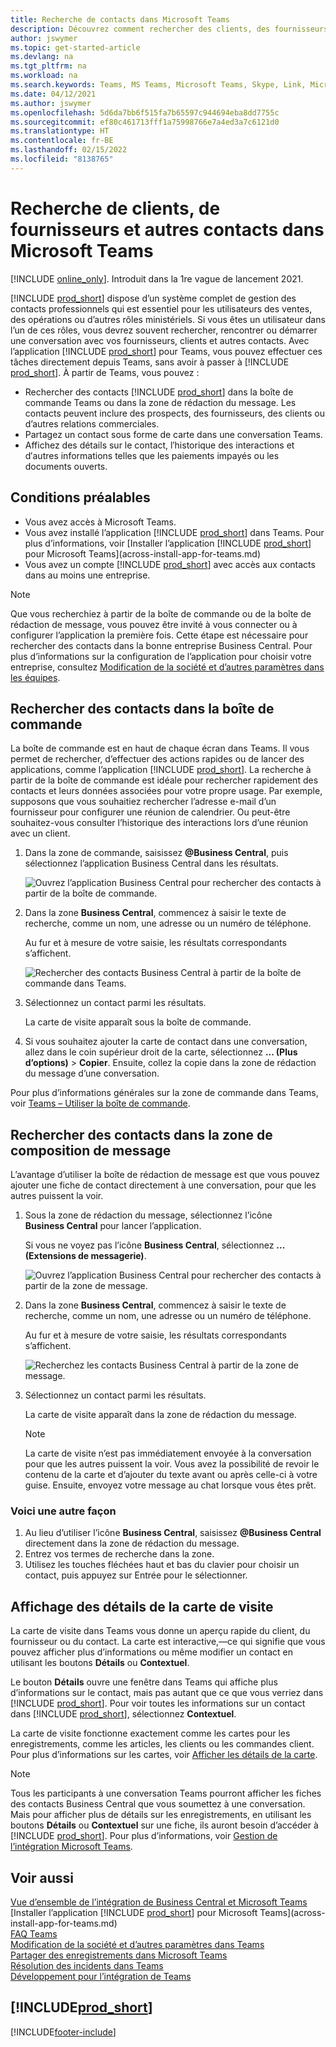 ```yaml
---
title: Recherche de contacts dans Microsoft Teams
description: Découvrez comment rechercher des clients, des fournisseurs et d’autres contacts Business Central à partir de Microsoft Teams.
author: jswymer
ms.topic: get-started-article
ms.devlang: na
ms.tgt_pltfrm: na
ms.workload: na
ms.search.keywords: Teams, MS Teams, Microsoft Teams, Skype, Link, Microsoft 365, contacts, search, messaging extensions
ms.date: 04/12/2021
ms.author: jswymer
ms.openlocfilehash: 5d6da7bb6f515fa7b65597c944694eba8dd7755c
ms.sourcegitcommit: ef80c461713fff1a75998766e7a4ed3a7c6121d0
ms.translationtype: HT
ms.contentlocale: fr-BE
ms.lasthandoff: 02/15/2022
ms.locfileid: "8138765"
---
```

# <a name="searching-for-customers-vendors-and-other-contacts-from-microsoft-teams"></a>Recherche de clients, de fournisseurs et autres contacts dans Microsoft Teams

[!INCLUDE [online_only](includes/online_only.md)]. Introduit dans la 1re vague de lancement 2021.

[!INCLUDE [prod_short](includes/prod_short.md)] dispose d’un système complet de gestion des contacts professionnels qui est essentiel pour les utilisateurs des ventes, des opérations ou d’autres rôles ministériels. Si vous êtes un utilisateur dans l’un de ces rôles, vous devrez souvent rechercher, rencontrer ou démarrer une conversation avec vos fournisseurs, clients et autres contacts. Avec l’application [!INCLUDE [prod_short](includes/prod_short.md)] pour Teams, vous pouvez effectuer ces tâches directement depuis Teams, sans avoir à passer à [!INCLUDE [prod_short](includes/prod_short.md)]. À partir de Teams, vous pouvez :

- Rechercher des contacts [!INCLUDE [prod_short](includes/prod_short.md)] dans la boîte de commande Teams ou dans la zone de rédaction du message. Les contacts peuvent inclure des prospects, des fournisseurs, des clients ou d’autres relations commerciales.
- Partagez un contact sous forme de carte dans une conversation Teams.
- Affichez des détails sur le contact, l′historique des interactions et d′autres informations telles que les paiements impayés ou les documents ouverts.

## <a name="prerequisites"></a>Conditions préalables

- Vous avez accès à Microsoft Teams.
- Vous avez installé l’application [!INCLUDE [prod_short](includes/prod_short.md)] dans Teams. Pour plus d’informations, voir [Installer l’application [!INCLUDE [prod_short](includes/prod_short.md)] pour Microsoft Teams](across-install-app-for-teams.md)
- Vous avez un compte [!INCLUDE [prod_short](includes/prod_short.md)] avec accès aux contacts dans au moins une entreprise.

> [!NOTE]
> Que vous recherchiez à partir de la boîte de commande ou de la boîte de rédaction de message, vous pouvez être invité à vous connecter ou à configurer l’application la première fois. Cette étape est nécessaire pour rechercher des contacts dans la bonne entreprise Business Central. Pour plus d’informations sur la configuration de l’application pour choisir votre entreprise, consultez [Modification de la société et d’autres paramètres dans les équipes](across-teams-settings.md).

## <a name="look-up-contacts-from-the-command-box"></a>Rechercher des contacts dans la boîte de commande

La boîte de commande est en haut de chaque écran dans Teams. Il vous permet de rechercher, d’effectuer des actions rapides ou de lancer des applications, comme l’application [!INCLUDE [prod_short](includes/prod_short.md)]. La recherche à partir de la boîte de commande est idéale pour rechercher rapidement des contacts et leurs données associées pour votre propre usage. Par exemple, supposons que vous souhaitiez rechercher l’adresse e-mail d’un fournisseur pour configurer une réunion de calendrier. Ou peut-être souhaitez-vous consulter l’historique des interactions lors d’une réunion avec un client.

1. Dans la zone de commande, saisissez **@Business Central**, puis sélectionnez l’application Business Central dans les résultats.

    ![Ouvrez l’application Business Central pour rechercher des contacts à partir de la boîte de commande.](media/teams-contacts-command-1.png)

2. Dans la zone **Business Central**, commencez à saisir le texte de recherche, comme un nom, une adresse ou un numéro de téléphone.

    Au fur et à mesure de votre saisie, les résultats correspondants s’affichent.

    ![Rechercher des contacts Business Central à partir de la boîte de commande dans Teams.](media/teams-contacts-command-2.png)
3. Sélectionnez un contact parmi les résultats.

    La carte de visite apparaît sous la boîte de commande.

4. Si vous souhaitez ajouter la carte de contact dans une conversation, allez dans le coin supérieur droit de la carte, sélectionnez **... (Plus d’options)** > **Copier**. Ensuite, collez la copie dans la zone de rédaction du message d’une conversation.  

Pour plus d’informations générales sur la zone de commande dans Teams, voir [Teams – Utiliser la boîte de commande](https://support.microsoft.com/en-us/office/use-the-command-box-13c4e429-7324-4886-b377-5dbed539193b).

## <a name="look-up-contacts-from-the-message-compose-box"></a>Rechercher des contacts dans la zone de composition de message

L’avantage d’utiliser la boîte de rédaction de message est que vous pouvez ajouter une fiche de contact directement à une conversation, pour que les autres puissent la voir.

1. Sous la zone de rédaction du message, sélectionnez l’icône **Business Central** pour lancer l’application.

    Si vous ne voyez pas l’icône **Business Central**, sélectionnez **... (Extensions de messagerie)**.

    ![Ouvrez l’application Business Central pour rechercher des contacts à partir de la zone de message.](media/teams-contacts-message-box.png)

2. Dans la zone **Business Central**, commencez à saisir le texte de recherche, comme un nom, une adresse ou un numéro de téléphone.

    Au fur et à mesure de votre saisie, les résultats correspondants s’affichent.

    ![Recherchez les contacts Business Central à partir de la zone de message.](media/teams-contacts-5.png)
3. Sélectionnez un contact parmi les résultats.

    La carte de visite apparaît dans la zone de rédaction du message.

    > [!NOTE]
    > La carte de visite n’est pas immédiatement envoyée à la conversation pour que les autres puissent la voir. Vous avez la possibilité de revoir le contenu de la carte et d’ajouter du texte avant ou après celle-ci à votre guise. Ensuite, envoyez votre message au chat lorsque vous êtes prêt.

### <a name="heres-another-way"></a>Voici une autre façon

1. Au lieu d’utiliser l’icône **Business Central**, saisissez **@Business Central** directement dans la zone de rédaction du message.
2. Entrez vos termes de recherche dans la zone.
3. Utilisez les touches fléchées haut et bas du clavier pour choisir un contact, puis appuyez sur Entrée pour le sélectionner.

## <a name="viewing-contact-card-details"></a>Affichage des détails de la carte de visite

La carte de visite dans Teams vous donne un aperçu rapide du client, du fournisseur ou du contact. La carte est interactive,&mdash;ce qui signifie que vous pouvez afficher plus d’informations ou même modifier un contact en utilisant les boutons **Détails** ou **Contextuel**.

Le bouton **Détails** ouvre une fenêtre dans Teams qui affiche plus d’informations sur le contact, mais pas autant que ce que vous verriez dans [!INCLUDE [prod_short](includes/prod_short.md)]. Pour voir toutes les informations sur un contact dans [!INCLUDE [prod_short](includes/prod_short.md)], sélectionnez **Contextuel**.

La carte de visite fonctionne exactement comme les cartes pour les enregistrements, comme les articles, les clients ou les commandes client. Pour plus d’informations sur les cartes, voir [Afficher les détails de la carte](across-working-with-teams.md#view-card-details).

> [!NOTE]
> Tous les participants à une conversation Teams pourront afficher les fiches des contacts Business Central que vous soumettez à une conversation. Mais pour afficher plus de détails sur les enregistrements, en utilisant les boutons **Détails** ou **Contextuel** sur une fiche, ils auront besoin d’accéder à [!INCLUDE [prod_short](includes/prod_short.md)]. Pour plus d’informations, voir [Gestion de l’intégration Microsoft Teams](admin-teams-integration.md#minimum-requirements-1).

## <a name="see-also"></a>Voir aussi

[Vue d’ensemble de l’intégration de Business Central et Microsoft Teams](across-teams-overview.md)  
[Installer l’application [!INCLUDE [prod_short](includes/prod_short.md)] pour Microsoft Teams](across-install-app-for-teams.md)  
[FAQ Teams](teams-faq.md)  
[Modification de la société et d’autres paramètres dans Teams](across-teams-settings.md)  
[Partager des enregistrements dans Microsoft Teams](across-working-with-teams.md)  
[Résolution des incidents dans Teams](admin-teams-troubleshooting.md)  
[Développement pour l’intégration de Teams](/dynamics365/business-central/dev-itpro/developer/devenv-develop-for-teams)  

## [!INCLUDE[prod_short](includes/free_trial_md.md)]  


[!INCLUDE[footer-include](includes/footer-banner.md)]